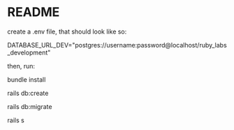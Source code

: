 # README

create a .env file, that should look like so:

DATABASE_URL_DEV="postgres://username:password@localhost/ruby_labs_development"


then, run:

bundle install

rails db:create

rails db:migrate

rails s
